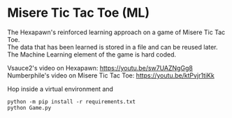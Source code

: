 # Misere Tic Tac Toe (ML)

The Hexapawn's reinforced learning approach on a game of Misere Tic Tac Toe.  
The data that has been learned is stored in a file and can be reused later.  
The Machine Learning element of the game is hard coded.

Vsauce2's video on Hexapawn: https://youtu.be/sw7UAZNgGg8  
Numberphile's video on Misere Tic Tac Toe: https://youtu.be/ktPvjr1tiKk

Hop inside a virtual environment and

```
python -m pip install -r requirements.txt
python Game.py
```
